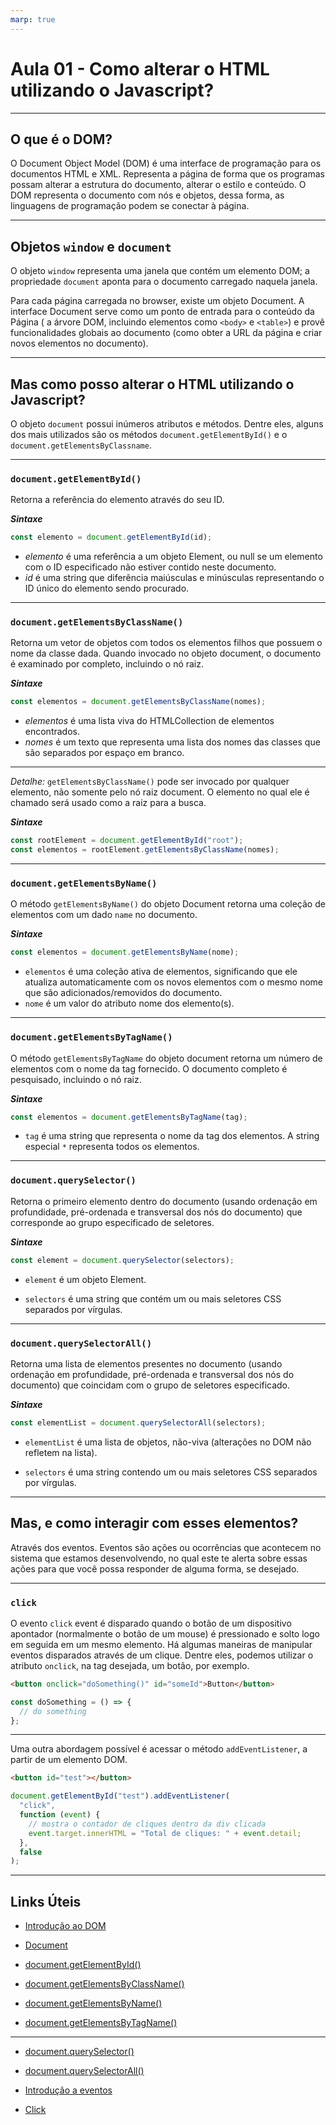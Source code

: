 ```yaml
---
marp: true
---
```


# Aula 01 - Como alterar o HTML utilizando o Javascript?

---

## O que é o DOM?

O Document Object Model (DOM) é uma interface de programação para os documentos HTML e XML. Representa a página de forma que os programas possam alterar a estrutura do documento, alterar o estilo e conteúdo. O DOM representa o documento com nós e objetos, dessa forma, as linguagens de programação podem se conectar à página.

---

## Objetos `window` e `document`

O objeto `window` representa uma janela que contém um elemento DOM; a propriedade `document` aponta para o documento carregado naquela janela.

Para cada página carregada no browser, existe um objeto Document. A interface Document serve como um ponto de entrada para o conteúdo da Página ( a árvore DOM, incluindo elementos como `<body>` e `<table>`) e provê funcionalidades globais ao documento (como obter a URL da página e criar novos elementos no documento).

---

## Mas como posso alterar o HTML utilizando o Javascript?

O objeto `document` possui inúmeros atributos e métodos. Dentre eles, alguns dos mais utilizados são os métodos `document.getElementById()` e o `document.getElementsByClassname`.

---

### `document.getElementById()`

Retorna a referência do elemento através do seu ID.

**_Sintaxe_**

```js
const elemento = document.getElementById(id);
```

- _elemento_ é uma referência a um objeto Element, ou null se um elemento com o ID especificado não estiver contido neste documento.
- _id_ é uma string que diferência maiúsculas e minúsculas representando o ID único do elemento sendo procurado.

---

### `document.getElementsByClassName()`

Retorna um vetor de objetos com todos os elementos filhos que possuem o nome da classe dada. Quando invocado no objeto document, o documento é examinado por completo, incluindo o nó raiz.

**_Sintaxe_**

```js
const elementos = document.getElementsByClassName(nomes);
```

- _elementos_ é uma lista viva do HTMLCollection de elementos encontrados.
- _nomes_ é um texto que representa uma lista dos nomes das classes que são separados por espaço em branco.

---

_Detalhe:_ `getElementsByClassName()` pode ser invocado por qualquer elemento, não somente pelo nó raiz document. O elemento no qual ele é chamado será usado como a raiz para a busca.

**_Sintaxe_**

```js
const rootElement = document.getElementById("root");
const elementos = rootElement.getElementsByClassName(nomes);
```

---

### `document.getElementsByName()`

O método `getElementsByName()` do objeto Document retorna uma coleção de elementos com um dado `name` no documento.

**_Sintaxe_**

```js
const elementos = document.getElementsByName(nome);
```

- `elementos` é uma coleção ativa de elementos, significando que ele atualiza automaticamente com os novos elementos com o mesmo nome que são adicionados/removidos do documento.
- `nome` é um valor do atributo nome dos elemento(s).

---

### `document.getElementsByTagName()`

O método `getElementsByTagName` do objeto document retorna um número de elementos com o nome da tag fornecido. O documento completo é pesquisado, incluindo o nó raiz.

**_Sintaxe_**

```js
const elementos = document.getElementsByTagName(tag);
```

- `tag` é uma string que representa o nome da tag dos elementos. A string especial `*` representa todos os elementos.

---

### `document.querySelector()`

Retorna o primeiro elemento dentro do documento (usando ordenação em profundidade, pré-ordenada e transversal dos nós do documento) que corresponde ao grupo especificado de seletores.

**_Sintaxe_**

```js
const element = document.querySelector(selectors);
```

- `element` é um objeto Element.

- `selectors` é uma string que contém um ou mais seletores CSS separados por vírgulas.

---

### `document.querySelectorAll()`

Retorna uma lista de elementos presentes no documento (usando ordenação em profundidade, pré-ordenada e transversal dos nós do documento) que coincidam com o grupo de seletores especificado.

**_Sintaxe_**

```js
const elementList = document.querySelectorAll(selectors);
```

- `elementList` é uma lista de objetos, não-viva (alterações no DOM não refletem na lista).

- `selectors` é uma string contendo um ou mais seletores CSS separados por vírgulas.

---

## Mas, e como interagir com esses elementos?

Através dos eventos.
Eventos são ações ou ocorrências que acontecem no sistema que estamos desenvolvendo, no qual este te alerta sobre essas ações para que você possa responder de alguma forma, se desejado.

---

### `click`

O evento `click` event é disparado quando o botão de um dispositivo apontador (normalmente o botão de um mouse) é pressionado e solto logo em seguida em um mesmo elemento.
Há algumas maneiras de manipular eventos disparados através de um clique. Dentre eles, podemos utilizar o atributo `onclick`, na tag desejada, um botão, por exemplo.

```html
<button onclick="doSomething()" id="someId">Button</button>
```

```js
const doSomething = () => {
  // do something
};
```

---

Uma outra abordagem possível é acessar o método `addEventListener`, a partir de um elemento DOM.

```html
<button id="test"></button>
```

```js
document.getElementById("test").addEventListener(
  "click",
  function (event) {
    // mostra o contador de cliques dentro da div clicada
    event.target.innerHTML = "Total de cliques: " + event.detail;
  },
  false
);
```

---

## Links Úteis

- [Introdução ao DOM](https://developer.mozilla.org/pt-BR/docs/Web/API/Document_Object_Model/Introduction)

- [Document](https://developer.mozilla.org/pt-BR/docs/Web/API/Document)

- [document.getElementById()](https://developer.mozilla.org/pt-BR/docs/Web/API/Document/getElementById)

- [document.getElementsByClassName()](https://developer.mozilla.org/pt-BR/docs/Web/API/Document/getElementsByClassName)

- [document.getElementsByName()](https://developer.mozilla.org/pt-BR/docs/Web/API/Document/getElementsByName)

- [document.getElementsByTagName()](https://developer.mozilla.org/en-US/docs/Web/API/Document/getElementsByTagName)

---

- [document.querySelector()](https://developer.mozilla.org/pt-BR/docs/Web/API/Document/querySelector)

- [document.querySelectorAll()](https://developer.mozilla.org/pt-BR/docs/Web/API/Document/querySelectorAll)

- [Introdução a eventos](https://developer.mozilla.org/pt-BR/docs/Learn/JavaScript/Building_blocks/Events)

- [Click](https://developer.mozilla.org/pt-BR/docs/Web/API/Element/click_event)
